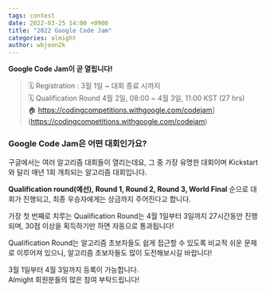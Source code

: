 ```yaml
---
tags: contest
date: 2022-03-25 14:00 +0900
title: "2022 Google Code Jam"
categories: almight
author: wbjeon2k
---
```


**Google Code Jam이 곧 열립니다!**

>🗓️ Registration : 3월 1일 ~ 대회 종료 시까지  
>🗓️ Qualification Round 4월 2일, 08:00 ~ 4월 3일, 11:00 KST (27 hrs)  
>🏠 <https://codingcompetitions.withgoogle.com/codejam>](<https://codingcompetitions.withgoogle.com/codejam>)  

### Google Code Jam은 어떤 대회인가요?  
구글에서는 여러 알고리즘 대회들이 열리는데요, 그 중 가장 유명한 대회이며 Kickstart와 달리 매년 1회 개최되는 알고리즘 대회입니다.  

**Qualification round(예선), Round 1, Round 2, Round 3, World Final** 순으로 대회가 진행되고, 최종 우승자에게는 상금까지 주어진다고 합니다.  

가장 첫 번째로 치루는 Qualification Round는 4월 1일부터 3일까지 27시간동안 진행되며, 30점 이상을 획득하기만 하면 자동으로 통과됩니다!  

Qualification Round는 알고리즘 초보자들도 쉽게 접근할 수 있도록 비교적 쉬운 문제로 이루어져 있으니, 알고리즘 초보자들도 많이 도전해보시길 바랍니다!  

3월 1일부터 4월 3일까지 등록이 가능합니다.  
Almight 회원분들의 많은 참여 부탁드립니다!  